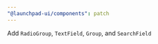 ```yaml
---
"@launchpad-ui/components": patch
---
```


Add `RadioGroup`, `TextField`, `Group`, and `SearchField`
